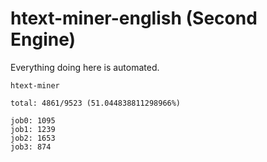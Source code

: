 # htext-miner-english (Second Engine)

Everything doing here is automated.

```
htext-miner

total: 4861/9523 (51.044838811298966%)

job0: 1095
job1: 1239
job2: 1653
job3: 874
```